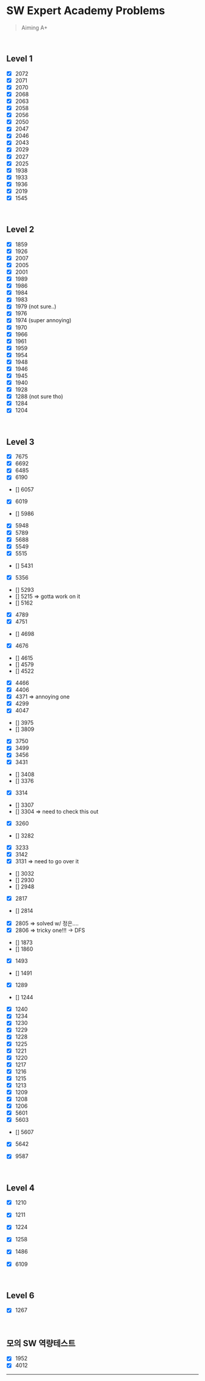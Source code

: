 # SW Expert Academy Problems
> Aiming A+ 

<br/>

## Level 1

- [x] 2072
- [x] 2071
- [x] 2070
- [x] 2068
- [x] 2063
- [x] 2058 
- [x] 2056 
- [x] 2050
- [x] 2047
- [x] 2046
- [x] 2043
- [x] 2029
- [x] 2027
- [x] 2025
- [x] 1938
- [x] 1933
- [X] 1936 
- [X] 2019
- [x] 1545

<br/>

## Level 2

- [x] 1859
- [x] 1926
- [x] 2007
- [x] 2005
- [x] 2001
- [x] 1989
- [x] 1986
- [x] 1984
- [x] 1983
- [x] 1979 (not sure..)
- [x] 1976
- [x] 1974 (super annoying)
- [x] 1970
- [x] 1966
- [x] 1961
- [x] 1959
- [x] 1954
- [x] 1948
- [x] 1946
- [x] 1945
- [x] 1940
- [x] 1928
- [x] 1288 (not sure tho) 
- [x] 1284
- [x] 1204

<br/>

## Level 3

- [x] 7675
- [x] 6692
- [x] 6485
- [x] 6190
- [] 6057
- [x] 6019
- [] 5986
- [x] 5948   
- [x] 5789
- [x] 5688
- [x] 5549
- [x] 5515   
- [] 5431
- [x] 5356
- [] 5293
- [] 5215  => gotta work on it
- [] 5162
- [x] 4789
- [x] 4751
- [] 4698
- [x] 4676
- [] 4615
- [] 4579
- [] 4522
- [x] 4466
- [x] 4406
- [x] 4371  => annoying one
- [x] 4299
- [x] 4047  
- [] 3975
- [] 3809
- [x] 3750
- [x] 3499
- [x] 3456
- [x] 3431
- [] 3408
- [] 3376
- [x] 3314
- [] 3307
- [] 3304   => need to check this out
- [x] 3260
- [] 3282
- [x] 3233  
- [x] 3142
- [x] 3131    => need to go over it
- [] 3032
- [] 2930
- [] 2948
- [x] 2817   
- [] 2814
- [x] 2805    => solved w/ 정은....
- [x] 2806     => tricky one!!!  -> DFS
- [] 1873
- [] 1860
- [x] 1493
- [] 1491
- [x] 1289
- [] 1244
- [x] 1240
- [x] 1234
- [x] 1230
- [x] 1229
- [x] 1228
- [x] 1225
- [x] 1221
- [x] 1220
- [x] 1217
- [x] 1216
- [x] 1215
- [x] 1213
- [x] 1209
- [x] 1208
- [x] 1206
- [x] 5601
- [x] 5603
- [] 5607
- [x] 5642
- [x] 9587


<br/>

## Level 4

- [x] 1210 
- [x] 1211
- [x] 1224
- [x] 1258
- [x] 1486
- [x] 6109


<br>

## Level 6

- [x] 1267

<br>

## 모의 SW 역량테스트

- [x] 1952
- [x] 4012
------------
